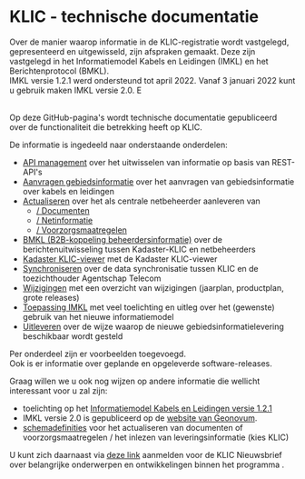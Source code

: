 ﻿# KLIC - technische documentatie

Over de manier waarop informatie in de KLIC-registratie wordt vastgelegd, gepresenteerd en uitgewisseld, zijn afspraken gemaakt. Deze zijn vastgelegd in het Informatiemodel Kabels en Leidingen (IMKL) en het Berichtenprotocol (BMKL).  \
IMKL versie 1.2.1 werd ondersteund tot april 2022. Vanaf 3 januari 2022 kunt u gebruik maken IMKL versie 2.0. E  

  \
Op deze GitHub-pagina's wordt technische documentatie gepubliceerd over de functionaliteit die betrekking heeft op KLIC.  

De informatie is ingedeeld naar onderstaande onderdelen:
* [API management](../../tree/master/API%20management) over het uitwisselen van informatie op basis van REST-API's
* [Aanvragen gebiedsinformatie](../../tree/master/Aanvragen%20gebiedsinformatie) over het aanvragen van gebiedsinformatie over kabels en leidingen 
* [Actualiseren](../../tree/master/Actualiseren) over het als centrale netbeheerder aanleveren van
  - [/ Documenten](../../tree/master/Actualiseren/Documenten)
  - [/ Netinformatie](../../tree/master/Actualiseren/Netinformatie)
  - [/ Voorzorgsmaatregelen](../../tree/master/Actualiseren/Voorzorgsmaatregelen)
* [BMKL (B2B-koppeling beheerdersinformatie)](../../tree/master/BMKL) over de berichtenuitwisseling tussen Kadaster-KLIC en netbeheerders
* [Kadaster KLIC-viewer](../../tree/master/Kadaster%20KLIC-viewer) met de Kadaster KLIC-viewer
* [Synchroniseren](../../tree/master/Synchroniseren%20(Agentschap%20Telecom)) over de data synchronisatie tussen KLIC en de toezichthouder Agentschap Telecom
* [Wijzigingen](../../tree/master/Wijzigingen) met een overzicht van wijzigingen (jaarplan, productplan, grote releases)
* [Toepassing IMKL](../../tree/master/Toepassing%20IMKL) met veel toelichting en uitleg over het (gewenste) gebruik van het nieuwe informatiemodel
* [Uitleveren](../../tree/master/Uitleveren) over de wijze waarop de nieuwe gebiedsinformatielevering beschikbaar wordt gesteld

Per onderdeel zijn er voorbeelden toegevoegd.  \
Ook is er informatie over geplande en opgeleverde software-releases.

Graag willen we u ook nog wijzen op andere informatie die wellicht interessant voor u zal zijn:
* toelichting op het [Informatiemodel Kabels en Leidingen versie 1.2.1 ](https://register.geostandaarden.nl/imkl2015/)
* IMKL versie 2.0 is gepubliceerd op de [website van Geonovum](https://www.geonovum.nl/geo-standaarden/informatiemodel-kabels-en-leidingen#standaard). 
* [schemadefinities](https://www.kadaster.nl/schemas) voor het actualiseren van documenten of voorzorgsmaatregelen / het inlezen van leveringsinformatie (kies KLIC)


U kunt zich daarnaast via [deze link](https://www.kadaster.nl/zakelijk/over-ons/nieuwsbrieven-van-het-kadaster) aanmelden voor de KLIC Nieuwsbrief over belangrijke onderwerpen en ontwikkelingen binnen het programma .

 
